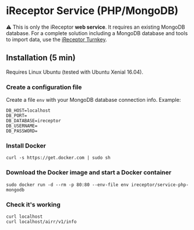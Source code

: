 # iReceptor Service (PHP/MongoDB)

:warning: This is only the iReceptor **web service**. It requires an existing MongoDB database. For a complete solution including a MongoDB database and tools to import data, use the [iReceptor Turnkey](https://github.com/sfu-ireceptor/turnkey-service-php/tree/production).

## Installation (5 min)
Requires Linux Ubuntu (tested with Ubuntu Xenial 16.04).

### Create a configuration file

Create a file `env` with your MongoDB database connection info. Example:
```
DB_HOST=localhost
DB_PORT=
DB_DATABASE=ireceptor
DB_USERNAME=
DB_PASSWORD=
```

### Install Docker
```
curl -s https://get.docker.com | sudo sh
```

### Download the Docker image and start a Docker container
```
sudo docker run -d --rm -p 80:80 --env-file env ireceptor/service-php-mongodb
```

### Check it's working
```
curl localhost
curl localhost/airr/v1/info
```
